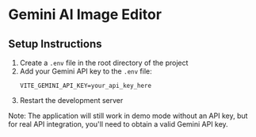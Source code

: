 
# Gemini AI Image Editor

## Setup Instructions

1. Create a `.env` file in the root directory of the project
2. Add your Gemini API key to the `.env` file:
   ```
   VITE_GEMINI_API_KEY=your_api_key_here
   ```
3. Restart the development server

Note: The application will still work in demo mode without an API key, but for real API integration, you'll need to obtain a valid Gemini API key.
